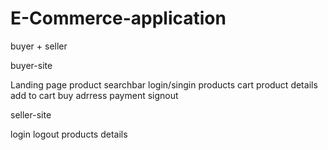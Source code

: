 # E-Commerce-application

buyer + seller

buyer-site

Landing page
product searchbar
login/singin
products
cart
product details
add to cart
buy
adrress
payment
signout

seller-site

login
logout
products details
